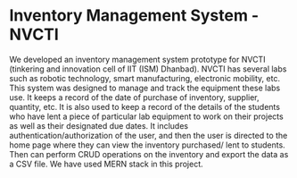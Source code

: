 # Inventory Management System - NVCTI
We developed an inventory management system prototype for NVCTI (tinkering and innovation cell of IIT (ISM) Dhanbad). NVCTI has several labs such as robotic technology, smart manufacturing, electronic mobility, etc. This system was designed to manage and track the equipment these labs use. It keeps a record of the date of purchase of inventory, supplier, quantity, etc. It is also used to keep a record of the details of the students who have lent a piece of particular lab equipment to work on their projects as well as their designated due dates. 
It includes authentication/authorization of the user, and then the user is directed to the home page where they can view the inventory purchased/ lent to students. Then can perform CRUD operations on the inventory and export the data as a CSV file. We have used MERN stack in this project. 
